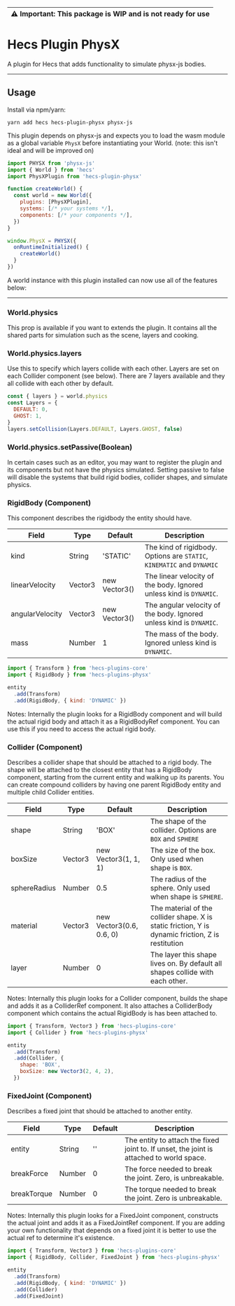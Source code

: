 | :warning: Important: This package is WIP and is not ready for use |
| --- |

# Hecs Plugin PhysX

A plugin for Hecs that adds functionality to simulate physx-js bodies.

---

## Usage

Install via npm/yarn:

```
yarn add hecs hecs-plugin-physx physx-js
```

This plugin depends on physx-js and expects you to load the wasm module as a global variable `PhysX` before instantiating your World. (note: this isn't ideal and will be improved on)

```js
import PHYSX from 'physx-js'
import { World } from 'hecs'
import PhysXPlugin from 'hecs-plugin-physx'

function createWorld() {
  const world = new World({
    plugins: [PhysXPlugin],
    systems: [/* your systems */],
    components: [/* your components */],
  })
}

window.PhysX = PHYSX({
  onRuntimeInitialized() {
    createWorld()
  }
})
```

A world instance with this plugin installed can now use all of the features below:

---

### World.physics

This prop is available if you want to extends the plugin. It contains all the shared parts for simulation such as the scene, layers and cooking.

### World.physics.layers

Use this to specify which layers collide with each other. Layers are set on each Collider component (see below). There are 7 layers available and they all collide with each other by default.

```js
const { layers } = world.physics
const Layers = {
  DEFAULT: 0,
  GHOST: 1,
}
layers.setCollision(Layers.DEFAULT, Layers.GHOST, false)
```

### World.physics.setPassive(Boolean)

In certain cases such as an editor, you may want to register the plugin and its components but not have the physics simulated. Setting passive to false will disable the systems that build rigid bodies, collider shapes, and simulate physics.

### RigidBody (Component)

This component describes the rigidbody the entity should have.

Field|Type|Default|Description
---|---|---|---
kind|String|'STATIC'|The kind of rigidbody. Options are `STATIC`, `KINEMATIC` and `DYNAMIC`
linearVelocity|Vector3|new Vector3()|The linear velocity of the body. Ignored unless kind is `DYNAMIC`.
angularVelocity|Vector3|new Vector3()|The angular velocity of the body. Ignored unless kind is `DYNAMIC`.
mass|Number|1|The mass of the body. Ignored unless kind is `DYNAMIC`.

```js
import { Transform } from 'hecs-plugins-core'
import { RigidBody } from 'hecs-plugins-physx'

entity
  .add(Transform)
  .add(RigidBody, { kind: 'DYNAMIC' })
```

Notes: Internally the plugin looks for a RigidBody component and will build the actual rigid body and attach it as a RigidBodyRef component. You can use this if you need to access the actual rigid body.

### Collider (Component)

Describes a collider shape that should be attached to a rigid body. The shape will be attached to the closest entity that has a RigidBody component, starting from the current entity and walking up its parents. You can create compound colliders by having one parent RigidBody entity and multiple child Collider entities. 

Field|Type|Default|Description
---|---|---|---
shape|String|'BOX'|The shape of the collider. Options are `BOX` and `SPHERE`
boxSize|Vector3|new Vector3(1, 1, 1)|The size of the box. Only used when shape is `BOX`.
sphereRadius|Number|0.5|The radius of the sphere. Only used when shape is `SPHERE`.
material|Vector3|new Vector3(0.6, 0.6, 0)|The material of the collider shape. X is static friction, Y is dynamic friction, Z is restitution
layer|Number|0|The layer this shape lives on. By default all shapes collide with each other.

Notes: Internally this plugin looks for a Collider component, builds the shape and adds it as a ColliderRef component. It also attaches a ColliderBody component which contains the actual RigidBody is has been attached to.


```js
import { Transform, Vector3 } from 'hecs-plugins-core'
import { Collider } from 'hecs-plugins-physx'

entity
  .add(Transform)
  .add(Collider, { 
    shape: 'BOX',
    boxSize: new Vector3(2, 4, 2),
  })
```

### FixedJoint (Component)

Describes a fixed joint that should be attached to another entity.

Field|Type|Default|Description
---|---|---|---
entity|String|''|The entity to attach the fixed joint to. If unset, the joint is attached to world space.
breakForce|Number|0|The force needed to break the joint. Zero, is unbreakable.
breakTorque|Number|0|The torque needed to break the joint. Zero is unbreakable.

Notes: Internally this plugin looks for a FixedJoint component, constructs the actual joint and adds it as a FixedJointRef component. If you are adding your own functionality that depends on a fixed joint it is better to use the actual ref to determine it's existence.


```js
import { Transform, Vector3 } from 'hecs-plugins-core'
import { RigidBody, Collider, FixedJoint } from 'hecs-plugins-physx'

entity
  .add(Transform)
  .add(RigidBody, { kind: 'DYNAMIC' })
  .add(Collider)
  .add(FixedJoint)
```